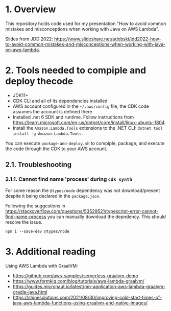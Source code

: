 # 1. Overview
This repository holds code used for my presentation "How to avoid common mistakes and misconceptions when working with Java on AWS Lambda".

Slides from JDD 2022: https://www.slideshare.net/adebski/jdd2022-how-to-avoid-common-mistakes-and-misconceptions-when-working-with-java-on-aws-lambda.

# 2. Tools needed to compiple and deploy thecode
* JDK11+
* CDK CLI and all of its dependencies installed
* AWS account configured in the `~/.aws/config` file, the CDK code assumes the account is defined there
* Installed .net 6 SDK and runtime. Follow instructions from https://learn.microsoft.com/en-us/dotnet/core/install/linux-ubuntu-1804.
* Install the `Amazon.Lambda.Tools` extensions to the .NET CLI: `dotnet tool install -g Amazon.Lambda.Tools`.

You can execute `package-and-deploy.sh` to compiple, package, and execute the code through the CDK to your
AWS account. 

## 2.1. Troubleshooting

### 2.1.1. Cannot find name 'process' during `cdk synth`
For some reason the `@types/node` dependency was not download/present despite
it being declared in the `package.json`. 

Following the suggestions in https://stackoverflow.com/questions/53529521/typescript-error-cannot-find-name-process 
you can manually download the depndency. This should resolve the issue.
```
npm i --save-dev @types/node
```

# 3. Additional reading
Using AWS Lambda with GraalVM:
* https://github.com/aws-samples/serverless-graalvm-demo
* https://www.formkiq.com/blog/tutorials/aws-lambda-graalvm/
* https://guides.micronaut.io/latest/mn-application-aws-lambda-graalvm-gradle-java.html
* https://shinesolutions.com/2021/08/30/improving-cold-start-times-of-java-aws-lambda-functions-using-graalvm-and-native-images/
